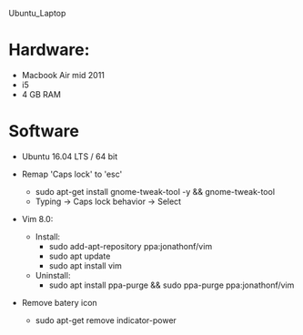Ubuntu_Laptop

# Hardware:
* Macbook Air mid 2011
* i5
* 4 GB RAM

# Software
* Ubuntu 16.04 LTS / 64 bit

* Remap 'Caps lock' to 'esc'
   * sudo apt-get install gnome-tweak-tool -y && gnome-tweak-tool
   * Typing -> Caps lock behavior -> Select

* Vim 8.0:
  * Install:
    * sudo add-apt-repository ppa:jonathonf/vim
    * sudo apt update
    * sudo apt install vim
  * Uninstall:
    * sudo apt install ppa-purge && sudo ppa-purge ppa:jonathonf/vim

* Remove batery icon
  * sudo apt-get remove indicator-power
  
